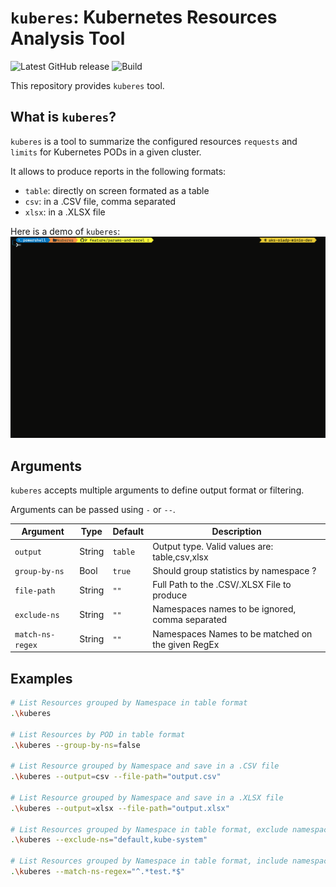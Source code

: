 # `kuberes`: Kubernetes Resources Analysis Tool

![Latest GitHub release](https://img.shields.io/github/release/matteogazzadi/kuberes.svg)
![Build](https://github.com/matteogazzadi/kuberes/actions/workflows/build.yml/badge.svg)

This repository provides `kuberes` tool.

## What is `kuberes`?

`kuberes` is a tool to summarize the configured  resources `requests` and `limits` for Kubernetes PODs in a given cluster. 

It allows to produce reports in the following formats:
 - `table`: directly on screen formated as a table
 - `csv`: in a .CSV file, comma separated
 - `xlsx`: in a .XLSX file

Here is a demo of `kuberes`:
![kuberes demo](docs/kuberes-demo.gif)

## Arguments

`kuberes` accepts multiple arguments to define output format or filtering.

Arguments can be passed using `-` or `--`.

|      Argument    |  Type  |  Default |                    Description                     |
| ---------------- | ------ | -------- | -------------------------------------------------- |
| `output`         | String | `table`  |  Output type. Valid values are: table,csv,xlsx     |
| `group-by-ns`    |  Bool  | `true`   |  Should group statistics by namespace ?            |
| `file-path`      | String | `""`     |  Full Path to the .CSV/.XLSX File to produce       |
| `exclude-ns`     | String | `""`     |  Namespaces names to be ignored, comma separated   |
| `match-ns-regex` | String | `""`     |  Namespaces Names to be matched on the given RegEx |

## Examples

```sh
# List Resources grouped by Namespace in table format
.\kuberes

# List Resources by POD in table format
.\kuberes --group-by-ns=false

# List Resource grouped by Namespace and save in a .CSV file
.\kuberes --output=csv --file-path="output.csv"

# List Resource grouped by Namespace and save in a .XLSX file
.\kuberes --output=xlsx --file-path="output.xlsx"

# List Resources grouped by Namespace in table format, exclude namespaces: default and kube-system
.\kuberes --exclude-ns="default,kube-system"

# List Resources grouped by Namespace in table format, include namespace containing word "test" only
.\kuberes --match-ns-regex="^.*test.*$"

```
